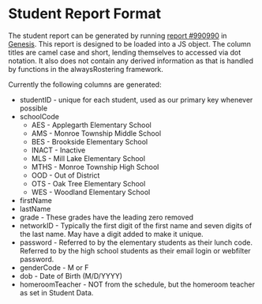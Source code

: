 # Student Report Format

The student report can be generated by running [report #990990](https://genesis.monroe.k12.nj.us/genesis/sis/view?module=gradebook&category=reports&tab1=scheduleReport&reportcode=990990&action=form&scheduleReport=yes) in [Genesis](http://genesis.monroe.k12.nj.us). This report is designed to be loaded into a JS object. The column titles are camel case and short, lending themselves to accessed via dot notation. It also does not contain any derived information as that is handled by functions in the alwaysRostering framework.

Currently the following columns are generated:

* studentID - unique for each student, used as our primary key whenever possible
* schoolCode
  * AES - Applegarth Elementary School
  * AMS - Monroe Township Middle School
  * BES - Brookside Elementary School
  * INACT - Inactive
  * MLS - Mill Lake Elementary School
  * MTHS - Monroe Township High School
  * OOD - Out of District
  * OTS - Oak Tree Elementary School
  * WES - Woodland Elementary School
* firstName
* lastName
* grade - These grades have the leading zero removed
* networkID - Typically the first digit of the first name and seven digits of the last name. May have a digit added to make it unique.
* password - Referred to by the elementary students as their lunch code. Referred to by the high school students as their email login or webfilter password.
* genderCode - M or F
* dob - Date of Birth (M/D/YYYY)
* homeroomTeacher - NOT from the schedule, but the homeroom teacher as set in Student Data.
